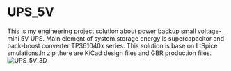 # UPS_5V
This is my engineering project solution about power backup small voltage- mini 5V UPS. Main element of system storage energy is supercapacitor and back-boost converter TPS61040x series. This solution is base on LtSpice smulations.In zip there are KiCad design files and GBR production files.
![UPS_5V_3D](https://user-images.githubusercontent.com/122722939/227499989-3d81797a-b9cb-431c-94be-ec1f17c2b94e.png)
